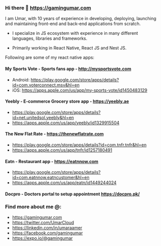 ### Hi there 👋 https://gamingumar.com

I am Umar, with 10 years of experience in developing, deploying, launching and maintaining front-end and back-end applications from scratch.

- I specialize in JS ecosystem with experience in many different languages, libraries and frameworks.

- Primarily working in React Native, React JS and Nest JS.

Following are some of my react native apps:

#### My Sports Vote - Sports fans app - http://mysportsvote.com

- Android: https://play.google.com/store/apps/details?id=com.voterconnect.msv&hl=en
- iOS: https://apps.apple.com/us/app/my-sports-vote/id1450483129


#### Yeebly - E-commerce Grocery store app - https://yeebly.ae

- https://play.google.com/store/apps/details?id=net.unitedsol.yeebly&hl=en
- https://apps.apple.com/us/app/yeebly/id1329915504


#### The New Flat Rate - https://thenewflatrate.com

- https://play.google.com/store/apps/details?id=com.tnfr.tnfr&hl=en
- https://apps.apple.com/us/app/tnfr/id1257180491

#### Eatn - Restaurant app - https://eatnnow.com

- https://play.google.com/store/apps/details?id=com.eatnnow.eatncustomer&hl=en
- https://apps.apple.com/us/app/eatn/id1449244024

#### Docpro - Doctors portal to setup appointment https://docpro.pk/

### Find more about me @:

- https://gamingumar.com
- https://twitter.com/UmarCloud
- https://linkedin.com/in/umaraamer
- https://facebook.com/gamingumar
- https://expo.io/@gamingumar


<!--
**gamingumar/gamingumar** is a ✨ _special_ ✨ repository because its `README.md` (this file) appears on your GitHub profile.

Here are some ideas to get you started:

- 🔭 I’m currently working on ...
- 🌱 I’m currently learning ...
- 👯 I’m looking to collaborate on ...
- 🤔 I’m looking for help with ...
- 💬 Ask me about ...
- 📫 How to reach me: ...
- 😄 Pronouns: ...
- ⚡ Fun fact: ...
-->
